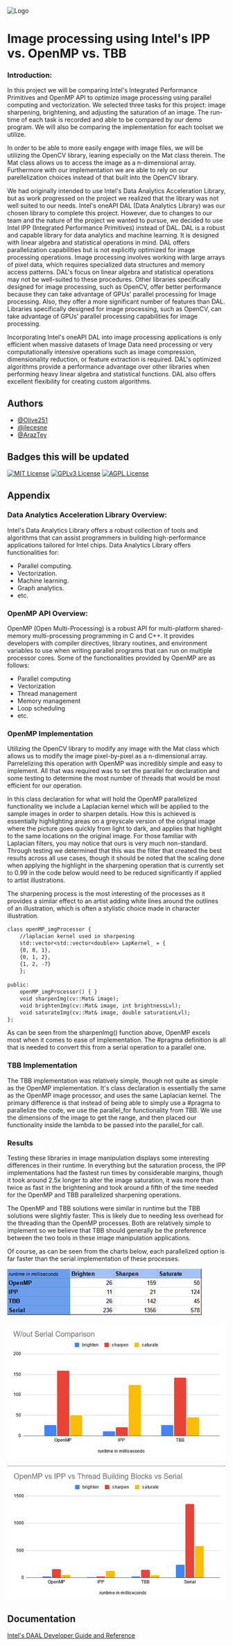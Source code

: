 ![Logo](https://i.ibb.co/vJLRX9Q/Image-Processing-GPU621-group3-header.png)

# Image processing using Intel's IPP vs. OpenMP vs. TBB

### Introduction:

In this project we will be comparing Intel's Integrated Performance Primitives and OpenMP API to optimize image processing using parallel computing and vectorization. We selected three tasks for this project: image sharpening, brightening, and adjusting the saturation of an image. The run-time of each task is recorded and able to be compared by our demo program. We will also be comparing the implementation for each toolset we utilize.

In order to be able to more easily engage with image files, we will be utilizing the OpenCV library, leaning especially on the Mat class therein. The Mat class allows us to access the image as a n-dimensional array. Furthermore with our implementation we are able to rely on our parellelization choices instead of that built into the OpenCV library.

We had originally intended to use Intel's Data Analytics Acceleration Library, but as work progressed on the project we realized that the library was not well suited to our needs. Intel's oneAPI DAL (Data Analytics Library) was our chosen library to complete this project. However, due to changes to our team and the nature of the project we wanted to pursue, we decided to use Intel IPP (Integrated Performance Primitives) instead of DAL. DAL is a robust and capable library for data analytics and machine learning. It is designed with linear algebra and statistical operations in mind. DAL offers parallelization capabilities but is not explicitly optimized for image processing operations. Image processing involves working with large arrays of pixel data, which requires specialized data structures and memory access patterns. DAL's focus on linear algebra and statistical operations may not be well-suited to these procedures. Other libraries specifically designed for image processing, such as OpenCV, offer better performance because they can take advantage of GPUs' parallel processing for Image processing. Also, they offer a more significant number of features than DAL. Libraries specifically designed for image processing, such as OpenCV, can take advantage of GPUs' parallel processing capabilities for image processing.

Incorporating Intel's oneAPI DAL into image processing applications is only efficient when massive datasets of Image Data need processing or very computationally intensive operations such as image compression, dimensionality reduction, or feature extraction is required. DAL's optimized algorithms provide a performance advantage over other libraries when performing heavy linear algebra and statistical functions. DAL also offers excellent flexibility for creating custom algorithms. 

## Authors

- [@Olive251](https://www.github.com/Olive251)
- [@jlecesne](https://www.github.com/jlecesne)
- [@ArazTey](https://www.github.com/ArazTey)

## Badges this will be updated

[![MIT License](https://img.shields.io/badge/License-MIT-green.svg)](https://choosealicense.com/licenses/mit/)
[![GPLv3 License](https://img.shields.io/badge/License-GPL%20v3-yellow.svg)](https://opensource.org/licenses/)
[![AGPL License](https://img.shields.io/badge/license-AGPL-blue.svg)](http://www.gnu.org/licenses/agpl-3.0)

## Appendix

### Data Analytics Acceleration Library Overview:

Intel's Data Analytics Library offers a robust collection of tools and algorithms that can assist programmers in building high-performance applications tailored for Intel chips. Data Analytics Library offers functionalities for:

- Parallel computing.
- Vectorization.
- Machine learning.
- Graph analytics.
- etc.

### OpenMP API Overview:

OpenMP (Open Multi-Processing) is a robust API for multi-platform shared-memory multi-processing programming in C and C++. It provides developers with compiler directives, library routines, and environment variables to use when writing parallel programs that can run on multiple processor cores. Some of the functionalities provided by OpenMP are as follows:

- Parallel computing
- Vectorization
- Thread management
- Memory management
- Loop scheduling
- etc.

### OpenMP Implementation

Utilizing the OpenCV library to modify any image with the Mat class which allows us to modify the image pixel-by-pixel as a n-dimensional array. Parrelelizing this operation with OpenMP was incredibly simple and easy to implement. All that was required was to set the parallel for declaration and some testing to determine the most number of threads that would be most efficient for our operation.

In this class declaration for what will hold the OpenMP parallelized functionality we include a Laplacian kernel which will be applied to the sample images in order to sharpen details. How this is achieved is essentially highlighting areas on a greyscale version of the orignal image where the picture goes quickly from light to dark, and applies that highlight to the same locations on the original image. For those familiar with Laplacian filters, you may notice that ours is very much non-standard. Through testing we determined that this was the filter that created the best results across all use cases, though it should be noted that the scaling done when applying the highlight in the sharpening operation that is currently set to 0.99 in the code below would need to be reduced significantly if applied to artist illustrations.

The sharpening process is the most interesting of the processes as it provides a similar effect to an artist adding white lines around the outlines of an illustration, which is often a stylistic choice made in character illustration. 

```
class openMP_imgProcessor {
    //laplacian kernel used in sharpening
    std::vector<std::vector<double>> LapKernel_ = {
    {0, 0, 1},
    {0, 1, 2},
    {1, 2, -7}
    };

public:
    openMP_imgProcessor() { }
    void sharpenImg(cv::Mat& image);
    void brightenImg(cv::Mat& image, int brightnessLvl);
    void saturateImg(cv::Mat& image, double saturationLvl);
};
```

As can be seen from the sharpenImg() function above, OpenMP excels most when it comes to ease of implementation. The #pragma definition is all that is needed to convert this from a serial operation to a parallel one.

### TBB Implementation

The TBB implementation was relatively simple, though not quite as simple as the OpenMP implementation. It's class declaration is essentially the same as the OpenMP image processor, and uses the same Laplacian kernel. The primary difference is that instead of being able to simply use a #pragma to parallelize the code, we use the parallel_for functionality from TBB. We use the dimensions of the image to get the range, and then placed our functionality inside the lambda to be passed into the parallel_for call. 

### Results

Testing these libraries in image manipulation displays some interesting differences in their runtime. In everything but the saturation process, the IPP implementations had the fastest run times by considerable margins, though it took around 2.5x longer to alter the image saturation, it was more than twice as fast in the brightening and took around a fifth of the time needed for the OpenMP and TBB parallelized sharpening operations.

The OpenMP and TBB solutions were similar in runtime but the TBB solutions were slightly faster. This is likely due to needing less overhead for the threading than the OpenMP processes. Both are relatively simple to implement so we believe that TBB should generally be the preference between the two tools in these image manipulation applications.

Of course, as can be seen from the charts below, each parallelized option is far faster than the serial implementation of these processes. 

![results table](https://github.com/GPU621-DAL-OpenMP-Comparison/Project-Demo/blob/main/testResults/ResultsSheet.PNG?raw=true)

![chart without serial runtime](https://github.com/GPU621-DAL-OpenMP-Comparison/Project-Demo/blob/main/testResults/ResultsChart_woutSerial.PNG?raw=true)

![chart with serial runtime](https://github.com/GPU621-DAL-OpenMP-Comparison/Project-Demo/blob/main/testResults/ResultsChart_wSerial.PNG?raw=true)


## Documentation

[Intel's DAAL Developer Guide and Reference](https://www.intel.com/content/www/us/en/develop/documentation/onedal-developer-guide-and-reference/top.html)

